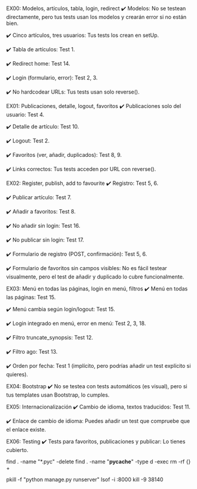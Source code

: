 EX00: Modelos, artículos, tabla, login, redirect
✔️ Modelos: No se testean directamente, pero tus tests usan los modelos y crearán error si no están bien.

✔️ Cinco artículos, tres usuarios: Tus tests los crean en setUp.

✔️ Tabla de artículos: Test 1.

✔️ Redirect home: Test 14.

✔️ Login (formulario, error): Test 2, 3.

✔️ No hardcodear URLs: Tus tests usan solo reverse().

EX01: Publicaciones, detalle, logout, favoritos
✔️ Publicaciones solo del usuario: Test 4.

✔️ Detalle de artículo: Test 10.

✔️ Logout: Test 2.

✔️ Favoritos (ver, añadir, duplicados): Test 8, 9.

✔️ Links correctos: Tus tests acceden por URL con reverse().

EX02: Register, publish, add to favourite
✔️ Registro: Test 5, 6.

✔️ Publicar artículo: Test 7.

✔️ Añadir a favoritos: Test 8.

✔️ No añadir sin login: Test 16.

✔️ No publicar sin login: Test 17.

✔️ Formulario de registro (POST, confirmación): Test 5, 6.

✔️ Formulario de favoritos sin campos visibles: No es fácil testear visualmente, pero el test de añadir y duplicado lo cubre funcionalmente.

EX03: Menú en todas las páginas, login en menú, filtros
✔️ Menú en todas las páginas: Test 15.

✔️ Menú cambia según login/logout: Test 15.

✔️ Login integrado en menú, error en menú: Test 2, 3, 18.

✔️ Filtro truncate_synopsis: Test 12.

✔️ Filtro ago: Test 13.

✔️ Orden por fecha: Test 1 (implícito, pero podrías añadir un test explícito si quieres).

EX04: Bootstrap
✔️ No se testea con tests automáticos (es visual), pero si tus templates usan Bootstrap, lo cumples.

EX05: Internacionalización
✔️ Cambio de idioma, textos traducidos: Test 11.

✔️ Enlace de cambio de idioma: Puedes añadir un test que compruebe que el enlace existe.

EX06: Testing
✔️ Tests para favoritos, publicaciones y publicar: Lo tienes cubierto.







find . -name "*.pyc" -delete
find . -name "__pycache__" -type d -exec rm -rf {} +

 
pkill -f "python manage.py runserver"
lsof -i :8000
kill -9 38140
